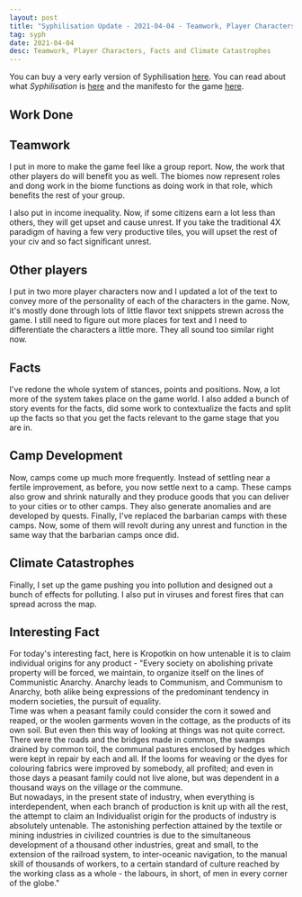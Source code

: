 ```yaml
---
layout: post
title: "Syphilisation Update - 2021-04-04 - Teamwork, Player Characters, Facts and Climate Catastrophes"
tag: syph
date: 2021-04-04
desc: Teamwork, Player Characters, Facts and Climate Catastrophes
---
```



You can buy a very early version of Syphilisation [here](https://whynotgames.itch.io/nikhil-murthys-syphilisation). You can read about what *Syphilisation* is [here](/blog/syph/announce) and the manifesto for the game [here](/blog/syph/newManifesto).

## Work Done
## Teamwork

I put in more to make the game feel like a group report. Now, the work that other players do will benefit you as well. The biomes now represent roles and dong work in the biome functions as doing work in that role, which benefits the rest of your group.


I also put in income inequality. Now, if some citizens earn a lot less than others, they will get upset and cause unrest. If you take the traditional 4X paradigm of having a few very productive tiles, you will upset the rest of your civ and so fact significant unrest.

## Other players

I put in two more player characters now and I updated a lot of the text to convey more of the personality of each of the characters in the game. Now, it's mostly done through lots of little flavor text snippets strewn across the game. I still need to figure out more places for text and I need to differentiate the characters a little more. They all sound too similar right now.

## Facts

I've redone the whole system of stances, points and positions. Now, a lot more of the system takes place on the game world. I also added a bunch of story events for the facts, did some work to contextualize the facts and split up the facts so that you get the facts relevant to the game stage that you are in.

## Camp Development

Now, camps come up much more frequently. Instead of settling near a fertile improvement, as before, you now settle next to a camp. These camps also grow and shrink naturally and they produce goods that you can deliver to your cities or to other camps. They also generate anomalies and are developed by quests. Finally, I've replaced the barbarian camps with these camps. Now, some of them will revolt during any unrest and function in the same way that the barbarian camps once did.

## Climate Catastrophes

Finally, I set up the game pushing you into pollution and designed out a bunch of effects for polluting. I also put in viruses and forest fires that can spread across the map.

## Interesting Fact

For today's interesting fact, here is Kropotkin on how untenable it is to claim individual origins for any product - "Every society on abolishing private property will be forced, we maintain, to organize itself on the lines of Communistic Anarchy. Anarchy leads to Communism, and Communism to Anarchy, both alike being expressions of the predominant tendency in modern societies, the pursuit of equality.<br />
Time was when a peasant family could consider the corn it sowed and reaped, or the woolen garments woven in the cottage, as the products of its own soil. But even then this way of looking at things was not quite correct. There were the roads and the bridges made in common, the swamps drained by common toil, the communal pastures enclosed by hedges which were kept in repair by each and all. If the looms for weaving or the dyes for colouring fabrics were improved by somebody, all profited; and even in those days a peasant family could not live alone, but was dependent in a thousand ways on the village or the commune.<br />
But nowadays, in the present state of industry, when everything is interdependent, when each branch of production is knit up with all the rest, the attempt to claim an Individualist origin for the products of industry is absolutely untenable. The astonishing perfection attained by the textile or mining industries in civilized countries is due to the simultaneous development of a thousand other industries, great and small, to the extension of the railroad system, to inter-oceanic navigation, to the manual skill of thousands of workers, to a certain standard of culture reached by the working class as a whole - the labours, in short, of men in every corner of the globe."

